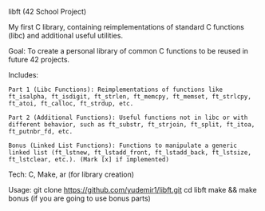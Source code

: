 libft (42 School Project)

My first C library, containing reimplementations of standard C functions (libc) and additional useful utilities.

Goal: To create a personal library of common C functions to be reused in future 42 projects.

Includes:

    Part 1 (Libc Functions): Reimplementations of functions like ft_isalpha, ft_isdigit, ft_strlen, ft_memcpy, ft_memset, ft_strlcpy, ft_atoi, ft_calloc, ft_strdup, etc.

    Part 2 (Additional Functions): Useful functions not in libc or with different behavior, such as ft_substr, ft_strjoin, ft_split, ft_itoa, ft_putnbr_fd, etc.

    Bonus (Linked List Functions): Functions to manipulate a generic linked list (ft_lstnew, ft_lstadd_front, ft_lstadd_back, ft_lstsize, ft_lstclear, etc.). (Mark [x] if implemented)

Tech: C, Make, ar (for library creation)

Usage:
    git clone https://github.com/yudemir1/libft.git
    cd libft
    make && make bonus (if you are going to use bonus parts)
